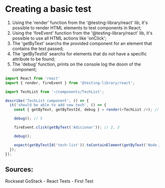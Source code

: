 # Creating a basic test

1. Using the 'render' function from the '@testing-library/react' lib, it's possible to render HTML elements to test components in React; 
2. Using the 'fireEvent' function from the '@testing-library/react' lib, it's possible to use all HTML actions like 'onClick'; 
3. The 'getByText' searchs the provided component for an element that contains the text passed;
4. The 'getByTestId' searchs for elements that do not have a specific attribute to be found;
5. The 'debug' function, prints on the console log the doom of the component; 
```javascript
import React from 'react'
import { render, fireEvent } from '@testing-library/react';

import TechList from '~/components/TechList';

describe('TechList component', () => {
  it('should be able to add new tech', () => {
    const { getByText, getByTestId, debug } = render(<TechList />); // 1

    debug(); // 5

    fireEvent.click(getByText('Adicionar')); // 2, 3

    debug();

    expect(getByTestId('tech-list')).toContainElement(getByText('Node.js')); // 4
  });
});
``` 

## Sources:
Rockseat GoStack - React Tests - First Test
